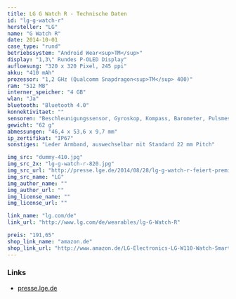 ```yaml
---
title: LG G Watch R - Technische Daten
id: "lg-g-watch-r"
hersteller: "LG"
name: "G Watch R"
date: 2014-10-01
case_type: "rund"
betriebssystem: "Android Wear<sup>TM</sup>"
display: "1,3\" Rundes P-OLED Display"
aufloesung: "320 x 320 Pixel, 245 ppi"
akku: "410 mAh"
prozessor: "1,2 GHz (Qualcomm Snapdragon<sup>TM</sup> 400)"
ram: "512 MB"
interner_speicher: "4 GB"
wlan: "Ja"
bluetooth: "Bluetooth 4.0"
konnektivitaet: ""
sensoren: "Beschleunigungssensor, Gyroskop, Kompass, Barometer, Pulsmesser, Schrittzähler"
gewicht: "62 g"
abmessungen: "46,4 x 53,6 x 9,7 mm"
ip_zertifikat: "IP67"
sonstiges: "Leder Armband, auswechselbar mit Standard 22 mm Pitch"

img_src: "dummy-410.jpg"
img_src_2x: "lg-g-watch-r-820.jpg"
img_src_url: "http://presse.lge.de/2014/08/28/lg-g-watch-r-feiert-premiere-auf-ifa/"
img_src_name: "LG"
img_author_name: ""
img_author_url: ""
img_license_name: ""
img_license_url: ""

link_name: "lg.com/de"
link_url: "http://www.lg.com/de/wearables/lg-G-Watch-R"

preis: "191,65"
shop_link_name: "amazon.de"
shop_link_url: "http://www.amazon.de/LG-Electronics-LG-W110-Watch-Smartwatch/dp/B00P2K6N2M"
---
```


### Links
* [presse.lge.de](http://presse.lge.de/2014/08/28/lg-g-watch-r-feiert-premiere-auf-ifa/)
